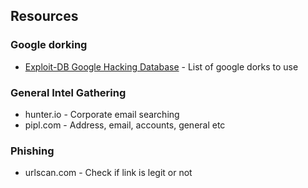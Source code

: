 ## Resources
### Google dorking
* [Exploit-DB Google Hacking Database](https://www.exploit-db.com/google-hacking-database/) - List of google dorks to use

### General Intel Gathering
* hunter.io - Corporate email searching
* pipl.com - Address, email, accounts, general etc

### Phishing 
* urlscan.com - Check if link is legit or not
